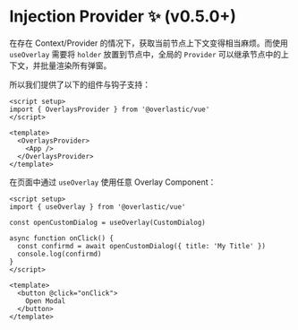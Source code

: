 # Injection Provider ✨ (v0.5.0+)

在存在 Context/Provider 的情况下，获取当前节点上下文变得相当麻烦。而使用 `useOverlay` 需要将 `holder` 放置到节点中，全局的 `Provider` 可以继承节点中的上下文，并批量渲染所有弹窗。

所以我们提供了以下的组件与钩子支持：

```vue
<script setup>
import { OverlaysProvider } from '@overlastic/vue'
</script>

<template>
  <OverlaysProvider>
    <App />
  </OverlaysProvider>
</template>
```

在页面中通过 `useOverlay` 使用任意 Overlay Component：

```vue
<script setup>
import { useOverlay } from '@overlastic/vue'

const openCustomDialog = useOverlay(CustomDialog)

async function onClick() {
  const confirmd = await openCustomDialog({ title: 'My Title' })
  console.log(confirmd)
}
</script>

<template>
  <button @click="onClick">
    Open Modal
  </button>
</template>
```
